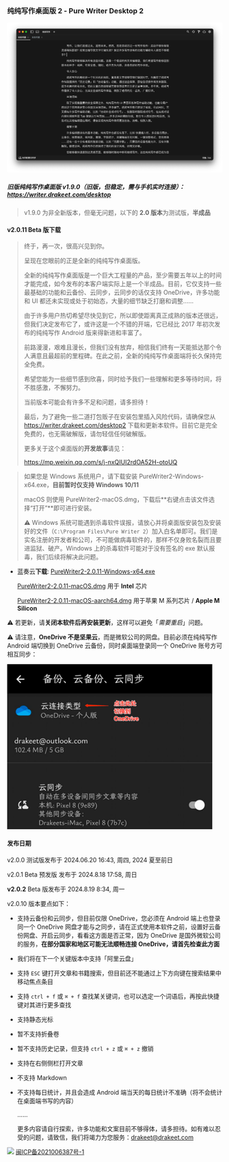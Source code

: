 ### 纯纯写作桌面版 2 - Pure Writer Desktop 2

![Preview](/images/desktop2dark.png)

##### 旧版纯纯写作桌面版 v1.9.0（旧版，但稳定，需与手机实时连接）：https://writer.drakeet.com/desktop

> v1.9.0 为非全新版本，但毫无问题，以下的 **2.0 版本**为测试版，**半成品**

#### v2.0.11 Beta 版下载

> 终于，再一次，很高兴见到你。
>
> 呈现在您眼前的正是全新的纯纯写作桌面版。
>
> 全新的纯纯写作桌面版是一个巨大工程量的产品，至少需要五年以上的时间才能完成，如今发布的本客户端实际上是一个半成品。目前，它仅支持一些最基础的功能和云备份、云同步，云同步的话仅支持 OneDrive，许多功能和 UI 都还未实现或处于初始态，大量的细节缺乏打磨和调整……
>
> 由于许多用户热切希望尽快见到它，所以即使距离真正成熟的版本还很远，但我们决定发布它了，或许这是一个不错的开端，它已经比 2017 年初次发布的纯纯写作 Android 版来得新进和丰富了。
>
> 前路漫漫，艰难且漫长，但我们没有放弃，相信我们终有一天能抵达那个令人满意且最超前的里程碑。在此之前，全新的纯纯写作桌面端将长久保持完全免费。
>
> 希望您能为一些细节感到欣喜，同时给予我们一些理解和更多等待时间，将不胜感激，不懈努力。
>
> 当前版本可能会有许多不足和问题，请多担待！
>
> 最后，为了避免一些二道打包贩子在安装包里插入风险代码，请确保您从 https://writer.drakeet.com/desktop2 下载和更新本软件。目前它是完全免费的，也无需破解版，请勿轻信任何破解版。
>
> 更多关于这个桌面版的**开发故事**请见：
>
> https://mp.weixin.qq.com/s/j-nxQIUI2rdOA52H-otoUQ



> 如果您是 Windows 系统用户，请下载安装 PureWriter2-Windows-x64.exe，**目前暂时仅支持 Windows 10/11**
>
> macOS 则使用 PureWriter2-macOS.dmg，下载后**右键点击该文件选择“打开”**即可进行安装。
>
> ⚠️ Windows 系统可能遇到杀毒软件误报，请放心并将桌面版安装包及安装好的文件（`C:\Program Files\Pure Writer 2`）加入白名单即可。我们是实名注册的开发者和公司，不可能做病毒软件的，那样不仅身败名裂而且要进监狱、破产。Windows 上的杀毒软件可能对于没有签名的 exe 默认报毒，我们后续将解决此问题。

- 蓝奏云**下载**:
  [PureWriter2-2.0.11-Windows-x64.exe](https://drakeet.lanzouj.com/imi5t28n5u0j)

  [PureWriter2-2.0.11-macOS.dmg](https://drakeet.lanzouj.com/iyMe328n5s9g)  用于 **Intel** 芯片
  
  [PureWriter2-2.0.11-macOS-aarch64.dmg](https://drakeet.lanzouj.com/is4w328skh1c)  用于苹果 M 系列芯片 / **Apple M Silicon**

⚠️ 若更新，请**关闭本软件后再安装更新**，这样可以避免「*需要重启*」问题。

⚠️ 请注意，**OneDrive 不是坚果云**，而是微软公司的网盘。目前必须在纯纯写作 Android 端切换到 OneDrive 云备份，同时桌面端登录同一个 OneDrive 账号方可相互同步：

<img src="/images/OneDriveOnAndroidGuide.jpg" width=480/>



#### 发布日期

v2.0.0 测试版发布于 2024.06.20 16:43, 周四, 2024 夏至前日

v2.0.1 Beta 预发版 发布于 2024.8.18 17:58, 周日

**v2.0.2** Beta 版发布于 2024.8.19 8:34, 周一



v2.0.10 版本要点如下：
* 支持云备份和云同步，但目前仅限 OneDrive，您必须在 Android 端上也登录同一个 OneDrive 网盘才能与之同步，请在正式使用本软件之前，设置好云备份网盘、开启云同步，看看这方面是否正常，因为 OneDrive 是国外微软公司的服务，**在部分国家和地区可能无法顺畅连接 OneDrive，请首先检查此方面**

* 我们将在下一个关键版本中支持「阿里云盘」

* 支持 `ESC` 键打开文章和书籍搜索，但目前还不能通过上下方向键在搜索结果中移动焦点条目

* 支持 `ctrl + f` 或 `⌘ + f` 查找某关键词，也可以选定一个词语后，再按此快捷键对其进行更多查找

* 支持静态光标

* 暂不支持折叠卷

* 暂不支持历史记录，但支持 `ctrl + z` 或 `⌘ + z` 撤销

* 支持在右侧侧栏打开文章
  
* 不支持 Markdown
  
* 不支持每日统计，并且会造成 Android 端当天的每日统计不准确（将不会统计在桌面端书写的内容）
  
  ……
  
  更多内容请自行探索，许多功能和文案目前不够得体，请多担待。如有难以忍受的问题，请致信，我们将竭力为您服务：drakeet@drakeet.com

















<img src="https://img.alicdn.com/tfs/TB1..50QpXXXXX7XpXXXXXXXXXX-40-40.png" width=22 /> [闽ICP备2021006387号-1](https://beian.miit.gov.cn/)
